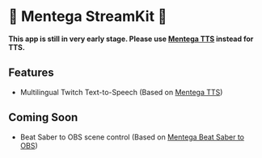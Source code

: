 # 🧈 Mentega StreamKit 🧈
**This app is still in very early stage. Please use [Mentega TTS](https://github.com/mentegago/mentega-tts/releases/latest) instead for TTS.**

## Features
- Multilingual Twitch Text-to-Speech (Based on [Mentega TTS](https://github.com/mentegago/mentega-tts))

## Coming Soon
- Beat Saber to OBS scene control (Based on [Mentega Beat Saber to OBS](https://github.com/mentegago/mentega-bs2obs))